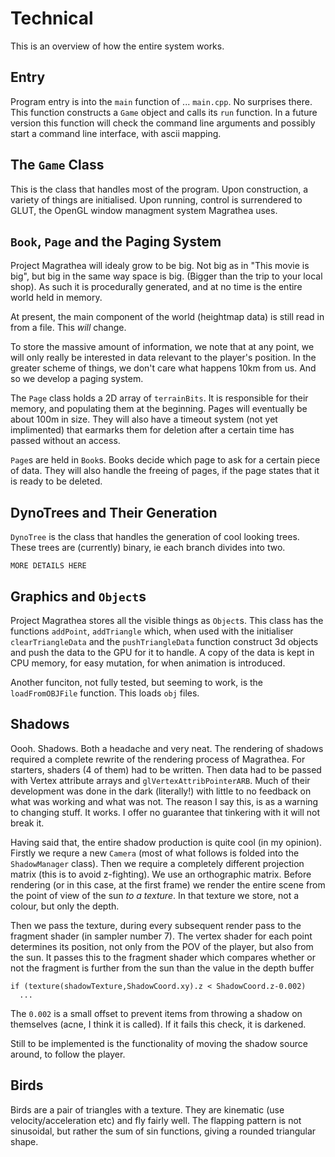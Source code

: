 Technical
=========

This is an overview of how the entire system works.

Entry
-----
Program entry is into the `main` function of ... `main.cpp`. No surprises there.  This function constructs a `Game` object and calls its `run` function.  In a future version this function will check the command line arguments and possibly start a command line interface, with ascii mapping.

The `Game` Class
----------------
This is the class that handles most of the program.  Upon construction, a variety of things are initialised.  Upon running, control is surrendered to GLUT, the OpenGL window managment system Magrathea uses.

`Book`, `Page` and the Paging System
------------------------------------
Project Magrathea will idealy grow to be big.  Not big as in "This movie is big", but big in the same way space is big.  (Bigger than the trip to your local shop).  As such it is procedurally generated, and at no time is the entire world held in memory.

At present, the main component of the world (heightmap data) is still read in from a file.  This *will* change.

To store the massive amount of information,  we note that at any point, we will only really be interested in data relevant to the player's position.  In the greater scheme of things, we don't care what happens 10km from us.  And so we develop a paging system.

The `Page` class holds a 2D array of `terrainBits`.  It is responsible for their memory, and populating them at the beginning.  Pages will eventually be about 100m in size.  They will also have a timeout system (not yet implimented) that earmarks them for deletion after a certain time has passed without an access.

`Page`s are held in `Book`s. Books decide which page to ask for a certain piece of data.  They will also handle the freeing of pages, if the page states that it is ready to be deleted.

DynoTrees and Their Generation
------------------------------
`DynoTree` is the class that handles the generation of cool looking trees.  These trees are (currently) binary, ie each branch divides into two.

    MORE DETAILS HERE

Graphics and `Object`s
----------------------
Project Magrathea stores all the visible things as `Object`s.  This class has the functions `addPoint`, `addTriangle` which, when used with the initialiser `clearTriangleData` and the `pushTriangleData` function construct 3d objects and push the data to the GPU for it to handle.  A copy of the data is kept in CPU memory, for easy mutation, for when animation is introduced.

Another funciton, not fully tested, but seeming to work, is the `loadFromOBJFile` function.  This loads `obj` files.

Shadows
-------
Oooh.  Shadows.  Both a headache and very neat.  The rendering of shadows required a complete rewrite of the rendering process of Magrathea.  For starters, shaders (4 of them) had to be written.  Then data had to be passed with Vertex attribute arrays and `glVertexAttribPointerARB`.  Much of their development was done in the dark (literally!) with little to no feedback on what was working and what was not.  The reason I say this, is as a warning to changing stuff.  It works.  I offer no guarantee that tinkering with it will not break it.

Having said that, the entire shadow production is quite cool (in my opinion).  Firstly we requre a new `Camera` (most of what follows is folded into the `ShadowManager` class).  Then we require a completely different projection matrix (this is to avoid z-fighting).   We use an orthographic matrix.  Before rendering (or in this case, at the first frame) we render the entire scene from the point of view of the sun *to a texture*.  In that texture we store, not a colour, but only the depth.

Then we pass the texture, during every subsequent render pass to the fragment shader (in sampler number 7).  The vertex shader for each point determines its position, not only from the POV of the player, but also from the sun.  It passes this to the fragment shader which compares whether or not the fragment is further from the sun than the value in the depth buffer

    if (texture(shadowTexture,ShadowCoord.xy).z < ShadowCoord.z-0.002)
      ...

The `0.002` is a small offset to prevent items from throwing a shadow on themselves (acne, I think it is called).  If it fails this check, it is darkened.

Still to be implemented is the functionality of moving the shadow source around, to follow the player.

Birds
-----
Birds are a pair of triangles with a texture.  They are kinematic (use velocity/acceleration etc) and fly fairly well.  The flapping pattern is not sinusoidal, but rather the sum of sin functions, giving a rounded triangular shape.